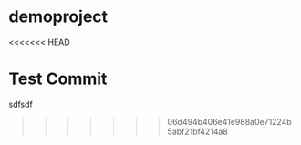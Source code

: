# demoproject
<<<<<<< HEAD

Test Commit
=======
sdfsdf
>>>>>>> 06d494b406e41e988a0e71224b5abf21bf4214a8
